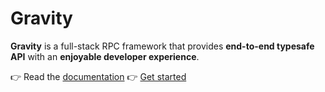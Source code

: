 # Gravity

**Gravity** is a full-stack RPC framework that provides **end-to-end typesafe API** with an **enjoyable developer experience**.

👉 Read the [documentation](https://digitak-gravity.netlify.app/docs)
👉 [Get started](https://digitak-gravity.netlify.app/docs/installation/install-gravity)
